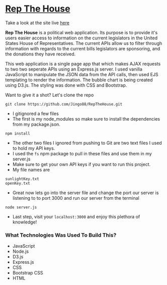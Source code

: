 # [Rep The House](jasonng.nyc)

Take a look at the site live [here](jasonng.nyc)

**Rep The House** is a political web application. Its purpose is to provide it's users easier access to information on the current legislators in the United States House of Representatives. The current APIs allow us to filter through information with regards to the current bills legislators are sponsoring, and the donations they have received. 

This web application is a single page app that which makes AJAX requests to two two seperate APIs using an Express.js server. I used vanilla JavaScript to manipulate the JSON data from the API calls, then used EJS templating to render the information. The bubble chart is being created using D3.js. The styling was done with CSS and Bootstrap. 

Want to give it a shot? Let's clone the repo

```
git clone https://github.com/Jingo88/RepTheHouse.git
```
* I gitignored a few files
* The first is my node_modules so make sure to install the dependencies from my package.json.

```
npm install
```
* The other two files I ignored from pushing to Git are two text files I used to hold my API keys. 
* I used the `fs` npm package to pull in these files and use them in my server.js
* Make sure to get your own API keys if you want to run this project. 
* My file names are

```
sunlightKey.txt
openKey.txt
```
* Great now lets go into the server file and change the port our server is listening to to port 3000 and run our server from the terminal

```
node server.js
```
* Last step, visit your `localhost:3000` and enjoy this plethora of knowledge!

### What Technologies Was Used To Build This?

* JavaScript 
* Node.js
* D3.js
* Express.js
* CSS
* Bootstrap CSS
* HTML
